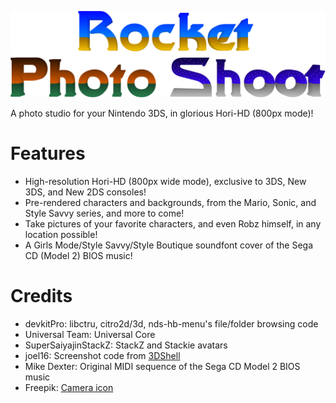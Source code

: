 <p align="center">
 <img src="https://github.com/RocketRobz/RocketPhotoShoot/blob/master/resources/title.png"><br>
</p>
A photo studio for your Nintendo 3DS, in glorious Hori-HD (800px mode)!

# Features

* High-resolution Hori-HD (800px wide mode), exclusive to 3DS, New 3DS, and New 2DS consoles!
* Pre-rendered characters and backgrounds, from the Mario, Sonic, and Style Savvy series, and more to come!
* Take pictures of your favorite characters, and even Robz himself, in any location possible!     
* A Girls Mode/Style Savvy/Style Boutique soundfont cover of the Sega CD (Model 2) BIOS music!

# Credits
* devkitPro: libctru, citro2d/3d, nds-hb-menu's file/folder browsing code
* Universal Team: Universal Core
* SuperSaiyajinStackZ: StackZ and Stackie avatars
* joel16: Screenshot code from [3DShell](https://github.com/joel16/3DShell)
* Mike Dexter: Original MIDI sequence of the Sega CD Model 2 BIOS music
* Freepik: [Camera icon](https://www.flaticon.com/free-icon/camera_2965705?term=camera&page=1&position=12)